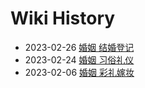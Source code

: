 # Wiki History

- 2023-02-26        [婚姻 结婚登记](/0005_婚姻_结婚登记)
- 2023-02-24        [婚姻 习俗礼仪](/0003_婚姻_习俗礼仪)
- 2023-02-06        [婚姻 彩礼嫁妆](/0004_婚姻_彩礼嫁妆)
